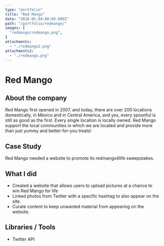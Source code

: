 ```yaml
---
type: "portfolio"
title: "Red Mango"
date: "2018-01-04:00:00.000Z"
path: "/portfolio/redmango/"
images: [
  "redmango/redmango.png",
]
attachments:
  - "./redmango2.png"
attachments2:
  - "./redmango.png"
---
```


# Red Mango

## About the company
Red Mango first opened in 2007, and today, there are over 200 locations domestically, in Mexico and in Central America, and yes, every spoonful is still as good as the first. Every single location is locally owned. Red Mango support the local communities in which we are located and provide more than just yummy and better-for-you treats!

## Case Study

Red Mango needed a website to promote its redmango4life sweepstakes. 

## What I did
- Created a website that allows users to upload pictures at a chance to win Red Mango for life
- Linked photos from Twitter with a specific hashtag to also appear on the site.
- Curate content to keep unwanted material from appearing on the website.

## Libraries / Tools
- Twitter API